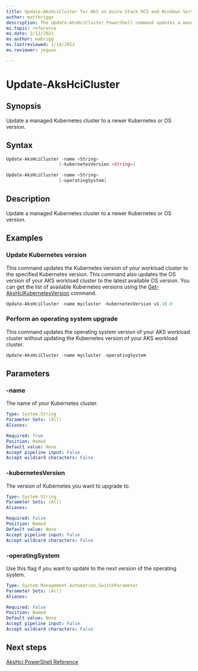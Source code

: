 ```yaml
---
title: Update-AksHciCluster for AKS on Azure Stack HCI and Windows Server
author: mattbriggs
description: The Update-AksHciCluster PowerShell command updates a managed Kubernetes cluster to a newer Kubernetes or OS version.
ms.topic: reference
ms.date: 2/12/2021
ms.author: mabrigg 
ms.lastreviewed: 1/14/2022
ms.reviewer: jeguan

---
```


# Update-AksHciCluster

## Synopsis
Update a managed Kubernetes cluster to a newer Kubernetes or OS version.

## Syntax

```powershell
Update-AksHciCluster -name <String>
                    [-kubernetesVersion <String>]
```

```powershell
Update-AksHciCluster -name <String>
                    [-operatingSystem]
```

## Description
Update a managed Kubernetes cluster to a newer Kubernetes or OS version.

## Examples

### Update Kubernetes version
This command updates the Kubernetes version of your workload cluster to the specified Kubernetes version. This command also updates the OS version of your AKS workload cluster to the latest available OS version. You can get the list of available Kubernetes versions using the [Get-AksHciKubernetesVersion](get-akshcikubernetesversion.md) command.
```powershell
Update-AksHciCluster -name mycluster -kubernetesVersion v1.18.8 
```

### Perform an operating system upgrade
This command updates the operating system version of your AKS workload cluster without updating the Kubernetes version of your AKS workload cluster.
```powershell
Update-AksHciCluster -name mycluster -operatingSystem
```

## Parameters

### -name
The name of your Kubernetes cluster.

```yaml
Type: System.String
Parameter Sets: (All)
Aliases:

Required: True
Position: Named
Default value: None
Accept pipeline input: False
Accept wildcard characters: False
```

### -kubernetesVersion
The version of Kubernetes you want to upgrade to.

```yaml
Type: System.String
Parameter Sets: (All)
Aliases:

Required: False
Position: Named
Default value: None
Accept pipeline input: False
Accept wildcard characters: False
```

### -operatingSystem
Use this flag if you want to update to the next version of the operating system.

```yaml
Type: System.Management.Automation.SwitchParameter
Parameter Sets: (All)
Aliases:

Required: False
Position: Named
Default value: None
Accept pipeline input: False
Accept wildcard characters: False
```

## Next steps

[AksHci PowerShell Reference](index.md)